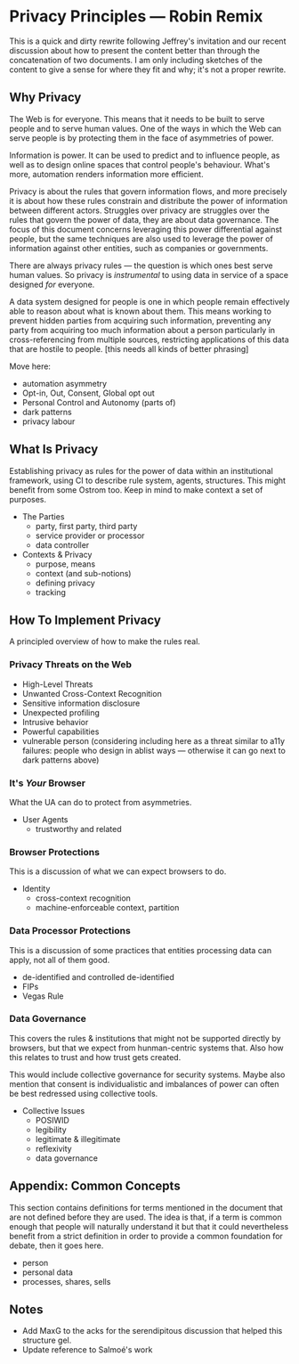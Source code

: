 
# Privacy Principles — Robin Remix

This is a quick and dirty rewrite following Jeffrey's invitation and our recent discussion about how
to present the content better than through the concatenation of two documents. I am only including
sketches of the content to give a sense for where they fit and why; it's not a proper rewrite.

## Why Privacy

The Web is for everyone. This means that it needs to be built to serve people and to serve human
values. One of the ways in which the Web can serve people is by protecting them in the face of
asymmetries of power.

Information is power. It can be used to predict and to influence people, as well as to design online
spaces that control people's behaviour. What's more, automation renders information more efficient.

Privacy is about the rules that govern information flows, and more precisely it is about how these
rules constrain and distribute the power of information between different actors. Struggles over
privacy are struggles over the rules that govern the power of data, they are about data governance.
The focus of this document concerns leveraging this power differential against people, but the same
techniques are also used to leverage the power of information against other entities, such as
companies or governments.

There are always privacy rules — the question is which ones best serve human values. So privacy is
_instrumental_ to using data in service of a space designed _for_ everyone.

A data system designed for people is one in which people remain effectively able to reason about
what is known about them. This means working to prevent hidden parties from acquiring such
information, preventing any party from acquiring too much information about a person particularly in
cross-referencing from multiple sources, restricting applications of this data that are hostile to
people. [this needs all kinds of better phrasing]

Move here:
* automation asymmetry
* Opt-in, Out, Consent, Global opt out
* Personal Control and Autonomy (parts of)
* dark patterns
* privacy labour

## What Is Privacy

Establishing privacy as rules for the power of data within an institutional framework, using CI to
describe rule system, agents, structures. This might benefit from some Ostrom too. Keep in mind to
make context a set of purposes.

* The Parties
  * party, first party, third party
  * service provider or processor
  * data controller
* Contexts & Privacy
  * purpose, means
  * context (and sub-notions)
  * defining privacy
  * tracking

## How To Implement Privacy

A principled overview of how to make the rules real.

### Privacy Threats on the Web

* High-Level Threats
* Unwanted Cross-Context Recognition
* Sensitive information disclosure
* Unexpected profiling
* Intrusive behavior
* Powerful capabilities
* vulnerable person (considering including here as a threat similar to a11y failures: people who
design in ablist ways — otherwise it can go next to dark patterns above)

### It's _Your_ Browser

What the UA can do to protect from asymmetries.

* User Agents
  * trustworthy and related

### Browser Protections

This is a discussion of what we can expect browsers to do.

* Identity
  * cross-context recognition
  * machine-enforceable context, partition

### Data Processor Protections

This is a discussion of some practices that entities processing data can apply, not all of them
good.

* de-identified and controlled de-identified
* FIPs
* Vegas Rule

### Data Governance

This covers the rules & institutions that might not be supported directly by browsers, but that we
expect from hunman-centric systems that. Also how this relates to trust and how trust gets created.

This would include collective governance for security systems. Maybe also mention that consent is
individualistic and imbalances of power can often be best redressed using collective tools.

* Collective Issues
  * POSIWID
  * legibility
  * legitimate & illegitimate
  * reflexivity
  * data governance

## Appendix: Common Concepts

This section contains definitions for terms mentioned in the document that are not defined before
they are used. The idea is that, if a term is common enough that people will naturally understand it
but that it could nevertheless benefit from a strict definition in order to provide a common
foundation for debate, then it goes here.

* person
* personal data
* processes, shares, sells

## Notes

* Add MaxG to the acks for the serendipitous discussion that helped this structure gel.
* Update reference to Salmoé's work
